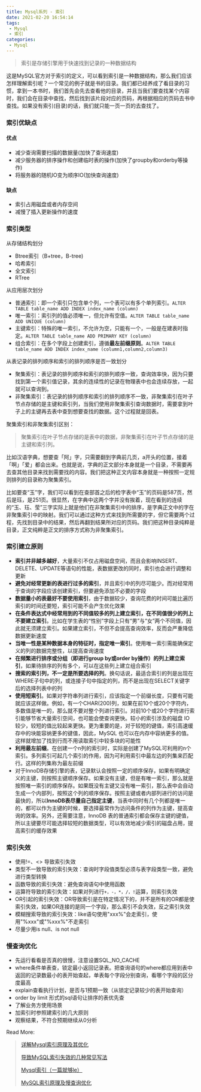 ```yaml
---
title: Mysql系列 - 索引
date: 2021-02-20 16:54:14
tags:
 - Mysql
 - 索引
categories:
 - Mysql
---
```


>  索引是存储引擎用于快速找到记录的一种数据结构

这是MySQL官方对于索引的定义，可以看到索引是一种数据结构，那么我们应该怎样理解索引呢？一个常见的例子就是书的目录。我们都已经养成了看目录的习惯，拿到一本书时，我们首先会先去查看他的目录，并且当我们要查找某个内容时，我们会在目录中查找，然后找到该片段对应的页码，再根据相应的页码去书中查找。如果没有索引(目录)的话，我们就只能一页一页的去查找了。

### 索引优缺点

#### 优点

- 减少查询需要扫描的数据量(加快了查询速度)
- 减少服务器的排序操作和创建临时表的操作(加快了groupby和orderby等操作)
- 将服务器的随机IO变为顺序IO(加快查询速度)

#### 缺点

- 索引占用磁盘或者内存空间
- 减慢了插入更新操作的速度

### 索引类型

从存储结构划分

- Btree索引（B+tree，B-tree)
- 哈希索引
- 全文索引 
- RTree

从应用层次划分

- 普通索引：即一个索引只包含单个列，一个表可以有多个单列索引。`ALTER TABLE table_name ADD INDEX index_name (column)`
- 唯一索引：索引列的值必须唯一，但允许有空值。`ALTER TABLE table_name ADD UNIQUE (column)`
- 主键索引：特殊的唯一索引，不允许为空，只能有一个，一般是在建表时指定。`ALTER TABLE table_name ADD PRIMARY KEY (column)`
- 组合索引：在多个字段上创建索引，遵循**最左前缀原则**。`ALTER TABLE table_name ADD INDEX index_name (column1,column2,column3)`

从表记录的排列顺序和索引的排列顺序是否一致划分

- 聚集索引：表记录的排列顺序和索引的排列顺序一致，查询效率快，因为只要找到第一个索引值记录，其余的连续性的记录在物理表中也会连续存放，一起就可以查询到。
- 非聚集索引：表记录的排列顺序和索引的排列顺序不一致，非聚集索引在叶子节点存储的是主键和索引列，当我们使用非聚集索引查询数据时，需要拿到叶子上的主键再去表中查到想要查找的数据。这个过程就是回表。

聚集索引和非聚集索引区别：

> 聚集索引在叶子节点存储的是表中的数据，非聚集索引在叶子节点存储的是主键和索引列。

比如汉语字典，想要查「阿」字，只需要翻到字典前几页，a开头的位置，接着「啊」「爱」都会出来。也就是说，字典的正文部分本身就是一个目录，不需要再去查其他目录来找到需要找的内容。我们把这种正文内容本身就是一种按照一定规则排列的目录称为聚集索引。

比如要查“玉”字，我们可以看到在查部首之后的检字表中“玉”的页码是587页，然后是珏，是251页。很显然，在字典中这两个字并没有挨着，现在看到的连续的“玉、珏、莹”三字实际上就是他们在非聚集索引中的排序，是字典正文中的字在非聚集索引中的映射。我们可以通过这种方式来找到所需要的字，但它需要两个过程，先找到目录中的结果，然后再翻到结果所对应的页码。我们把这种目录纯粹是目录，正文纯粹是正文的排序方式称为非聚集索引。

### 索引建立原则

- **索引并非越多越好**，大量索引不仅占用磁盘空间，而且会影响INSERT、DELETE、UPDATE等语句的性能，表数据更改的同时，索引也会进行调整和更新
- **避免对经常更新的表进行过多的索引**，并且索引中的列尽可能少。而对经常用于查询的字段应该创建索引，但要避免添加不必要的字段
- **数据量小的表最好不要使用索引**，由于数据较少，查询花费的时间可能比遍历索引的时间还要短，索引可能不会产生优化效果
- **在条件表达式中经常用到的不同值较多的列上建立索引，在不同值很少的列上不要建立索引**。比如在学生表的“性别”字段上只有“男”与“女”两个不同值，因此就无须建立索引。如果建立索引，不但不会提高查询效率，反而会严重降低数据更新速度
- **当唯一性是某种数据本身的特征时，指定唯一索引**。使用唯一索引需能确保定义的列的数据完整性，以提高查询速度
- **在频繁进行排序或分组（即进行group by或order by操作）的列上建立索引**，如果待排序的列有多个，可以在这些列上建立组合索引
- **搜索的索引列，不一定是所要选择的列**。换句话说，最适合索引的列是出现在WHERE子句中的列，或连接子句中指定的列，而不是出现在SELECT关键字后的选择列表中的列
- **使用短索引**。如果对字符串列进行索引，应该指定一个前缀长度，只要有可能就应该这样做。例如，有一个CHAR(200)列，如果在前10个或20个字符内，多数值是唯一的，那么就不要对整个列进行索引。对前10个或20个字符进行索引能够节省大量索引空间，也可能会使查询更快。较小的索引涉及的磁盘 IO 较少，较短的值比较起来更快。更为重要的是，对于较短的键值，索引高速缓存中的块能容纳更多的键值，因此，MySQL 也可以在内存中容纳更多的值。这样就增加了找到行而不用读取索引中较多块的可能性
- **利用最左前缀**。在创建一个n列的索引时，实际是创建了MySQL可利用的n个索引。多列索引可起几个索引的作用，因为可利用索引中最左边的列集来匹配行。这样的列集称为最左前缀
- 对于InnoDB存储引擎的表，记录默认会按照一定的顺序保存，如果有明确定义的主键，则按照主键顺序保存。如果没有主键，但是有唯一索引，那么就是按照唯一索引的顺序保存。如果既没有主键又没有唯一索引，那么表中会自动生成一个内部列，按照这个列的顺序保存。按照主键或者内部列进行的访问是最快的，所以**InnoDB表尽量自己指定主键**，当表中同时有几个列都是唯一的，都可以作为主键的时候，要选择最常作为访问条件的列作为主键，提高查询的效率。另外，还需要注意，InnoDB 表的普通索引都会保存主键的键值，所以主键要尽可能选择较短的数据类型，可以有效地减少索引的磁盘占用，提高索引的缓存效果

### 索引失效

- 使用!=、<> 导致索引失效
- 类型不一致导致的索引失效：查询时字段值类型必须与表字段类型一致，避免进行类型转换
- 函数导致的索引失效：避免查询语句中使用函数
- 运算符导致的索引失效：如果对列进行`+，-，*，/，!`运算，则索引失效
- OR引起的索引失效：OR导致索引是在特定情况下的，并不是所有的OR都是使索引失效，如果OR连接的是同一个字段，那么索引不会失效，反之索引失效
- 模糊搜索导致的索引失效：like语句使用"xxx%"会走索引，使用"%xxx"或"%xxx%"不走索引
- 尽量少用is null、is not null

### 慢查询优化

- 先运行看看是否真的很慢，注意设置SQL_NO_CACHE
- where条件单表查，锁定最小返回记录表。把查询语句的where都应用到表中返回的记录数最小的表开始查起，单表每个字段分别查询，看哪个字段的区分度最高
- explain查看执行计划，是否与1预期一致（从锁定记录较少的表开始查询）
- order by limit 形式的sql语句让排序的表优先查
- 了解业务方使用场景
- 加索引时参照建索引的几大原则
- 观察结果，不符合预期继续从0分析



Read More:

> [详解Mysql索引原理及其优化](https://juejin.cn/post/6844903909899632654#heading-2)
>
> [导致MySQL索引失效的几种常见写法](https://segmentfault.com/a/1190000023911554)
>
> [Mysql索引（一篇就够le）](https://www.cnblogs.com/zsql/p/13808417.html)
>
> [MySQL索引原理及慢查询优化](https://tech.meituan.com/2014/06/30/mysql-index.html)